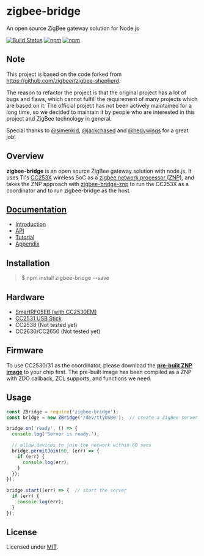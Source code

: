 # zigbee-bridge
An open source ZigBee gateway solution for Node.js

[![Build Status](https://travis-ci.com/open-zigbee/zigbee-bridge.svg?branch=master)](https://travis-ci.com/open-zigbee/zigbee-bridge)
[![npm](https://img.shields.io/npm/v/zigbee-bridge.svg?maxAge=2592000)](https://www.npmjs.com/package/zigbee-bridge)
[![npm](https://img.shields.io/npm/l/zigbee-bridge.svg?maxAge=2592000)](https://www.npmjs.com/package/zigbee-bridge)

## Note

This project is based on the code forked from https://github.com/zigbeer/zigbee-shepherd.

The reason to refactor the project is that the original project has a lot of bugs and flaws, which cannot fulfill the requirement of many projects which are based on it. The official project has not been actively maintained for a long time, so we decided to maintain it by people who are interested in this project and ZigBee technology in general.

Special thanks to [@simenkid](https://github.com/simenkid), [@jackchased](https://github.com/jackchased) and [@hedywings](https://github.com/hedywings) for a great job!

## Overview

**zigbee-bridge** is an open source ZigBee gateway solution with node.js. It uses TI's [CC253X](http://www.ti.com/lsds/ti/wireless_connectivity/zigbee/overview.page) wireless SoC as a [zigbee network processor (ZNP)](http://www.ti.com/lit/an/swra444/swra444.pdf), and takes the ZNP approach with [zigbee-bridge-znp](https://github.com/open-zigbee/zigbee-bridge-znp) to run the CC253X as a coordinator and to run zigbee-bridge as the host.

## [Documentation](./docs/README.md)

* [Introduction](./docs/Introduction.md)
* [API](./docs/API.md)
* [Tutorial](./docs/tutorial/README.md)
* [Appendix](./docs/Appendix.md)

## Installation

> $ npm install zigbee-bridge --save

## Hardware

- [SmartRF05EB (with CC2530EM)](http://www.ti.com/tool/cc2530dk)
- [CC2531 USB Stick](http://www.ti.com/tool/cc2531emk)
- CC2538 (Not tested yet)
- CC2630/CC2650 (Not tested yet)

## Firmware

To use CC2530/31 as the coordinator, please download the [**pre-built ZNP image**](https://github.com/Koenkk/Z-Stack-firmware) to your chip first. The pre-built image has been compiled as a ZNP with ZDO callback, ZCL supports, and functions we need.

## Usage

```js
const ZBridge = require('zigbee-bridge');
const bridge = new ZBridge('/dev/ttyUSB0');  // create a ZigBee server

bridge.on('ready', () => {
  console.log('Server is ready.');

  // allow devices to join the network within 60 secs
  bridge.permitJoin(60, (err) => {
    if (err) {
      console.log(err);
    }
  });
});

bridge.start((err) => {  // start the server
  if (err) {
    console.log(err);
  }
});
```

## License

Licensed under [MIT](./LICENSE).